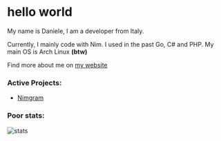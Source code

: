 # hello world
My name is Daniele, I am a developer from Italy.

Currently, I mainly code with Nim. I used in the past Go, C# and PHP.
My main OS is Arch Linux **(btw)**

Find more about me on [my website](https://dadadani.xyz)

### Active Projects:
- [Nimgram](https://github.com/nimgram/nimgram) 


### Poor stats:
![stats](https://github-readme-stats.vercel.app/api?username=dadadani&show_icons=true&theme=radical)
